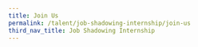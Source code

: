 ```yaml
---
title: Join Us
permalink: /talent/job-shadowing-internship/join-us
third_nav_title: Job Shadowing Internship
---
```


